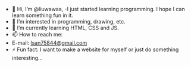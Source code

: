 - 👋 Hi, I’m @liuwawaa,
-I just started learning programming.
I hope I can learn something fun in it.
- 👀 I’m interested in programming, drawing, etc.
- 🌱 I’m currently learning HTML, CSS and JS.
- 📫 How to reach me:
- E-mail: lsan75844@gmail.com
- ⚡ Fun fact: I want to make a website for myself or just do something interesting...

<!---
liuwawaa/liuwawaa is a ✨ special ✨ repository because its `README.md` (this file) appears on your GitHub profile.
You can click the Preview link to take a look at your changes.
--->
